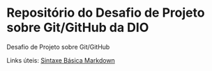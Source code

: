 # Repositório do Desafio de Projeto sobre Git/GitHub da DIO
Desafio de Projeto sobre Git/GitHub


Links úteis:
[Sintaxe Básica Markdown](https://www.markdownguide.org/basic-syntax/)

